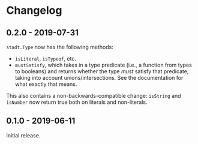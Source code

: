 # Changelog

## 0.2.0 - 2019-07-31

`stadt.Type` now has the following methods:

- `isLiteral`, `isTypeof`, etc.
- `mustSatisfy`, which takes in a type predicate (i.e., a function from types to
  booleans) and returns whether the type _must_ satisfy that predicate, taking
  into account unions/intersections. See the documentation for what exactly
  that means.

This also contains a non-backwards-compatible change: `isString` and `isNumber`
now return true both on literals and non-literals.

## 0.1.0 - 2019-06-11

Initial release.
